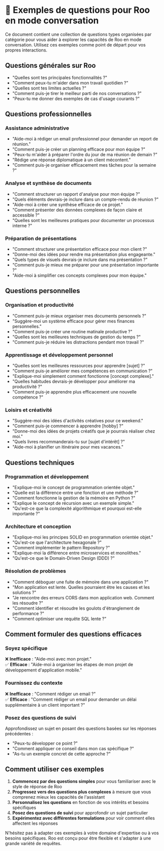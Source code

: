 # 💬 Exemples de questions pour Roo en mode conversation

Ce document contient une collection de questions types organisées par catégorie pour vous aider à explorer les capacités de Roo en mode conversation. Utilisez ces exemples comme point de départ pour vos propres interactions.

## Questions générales sur Roo

- "Quelles sont tes principales fonctionnalités ?"
- "Comment peux-tu m'aider dans mon travail quotidien ?"
- "Quelles sont tes limites actuelles ?"
- "Comment puis-je tirer le meilleur parti de nos conversations ?"
- "Peux-tu me donner des exemples de cas d'usage courants ?"

## Questions professionnelles

### Assistance administrative

- "Aide-moi à rédiger un email professionnel pour demander un report de réunion."
- "Comment puis-je créer un planning efficace pour mon équipe ?"
- "Peux-tu m'aider à préparer l'ordre du jour de ma réunion de demain ?"
- "Rédige une réponse diplomatique à un client mécontent."
- "Comment puis-je organiser efficacement mes tâches pour la semaine ?"

### Analyse et synthèse de documents

- "Comment structurer un rapport d'analyse pour mon équipe ?"
- "Quels éléments devrais-je inclure dans un compte-rendu de réunion ?"
- "Aide-moi à créer une synthèse efficace de ce projet."
- "Comment présenter des données complexes de façon claire et accessible ?"
- "Quelles sont les meilleures pratiques pour documenter un processus interne ?"

### Préparation de présentations

- "Comment structurer une présentation efficace pour mon client ?"
- "Donne-moi des idées pour rendre ma présentation plus engageante."
- "Quels types de visuels devrais-je inclure dans ma présentation ?"
- "Comment puis-je mieux me préparer pour une présentation importante ?"
- "Aide-moi à simplifier ces concepts complexes pour mon équipe."

## Questions personnelles

### Organisation et productivité

- "Comment puis-je mieux organiser mes documents personnels ?"
- "Suggère-moi un système efficace pour gérer mes finances personnelles."
- "Comment puis-je créer une routine matinale productive ?"
- "Quelles sont les meilleures techniques de gestion du temps ?"
- "Comment puis-je réduire les distractions pendant mon travail ?"

### Apprentissage et développement personnel

- "Quelles sont les meilleures ressources pour apprendre [sujet] ?"
- "Comment puis-je améliorer mes compétences en communication ?"
- "Explique-moi simplement comment fonctionne [concept complexe]."
- "Quelles habitudes devrais-je développer pour améliorer ma productivité ?"
- "Comment puis-je apprendre plus efficacement une nouvelle compétence ?"

### Loisirs et créativité

- "Suggère-moi des idées d'activités créatives pour ce weekend."
- "Comment puis-je commencer à apprendre [hobby] ?"
- "Donne-moi des idées de projets créatifs que je pourrais réaliser chez moi."
- "Quels livres recommanderais-tu sur [sujet d'intérêt] ?"
- "Aide-moi à planifier un itinéraire pour mes vacances."

## Questions techniques

### Programmation et développement

- "Explique-moi le concept de programmation orientée objet."
- "Quelle est la différence entre une fonction et une méthode ?"
- "Comment fonctionne la gestion de la mémoire en Python ?"
- "Explique le concept de récursion avec un exemple simple."
- "Qu'est-ce que la complexité algorithmique et pourquoi est-elle importante ?"

### Architecture et conception

- "Explique-moi les principes SOLID en programmation orientée objet."
- "Qu'est-ce que l'architecture hexagonale ?"
- "Comment implémenter le pattern Repository ?"
- "Explique-moi la différence entre microservices et monolithes."
- "Qu'est-ce que le Domain-Driven Design (DDD) ?"

### Résolution de problèmes

- "Comment déboguer une fuite de mémoire dans une application ?"
- "Mon application est lente. Quelles pourraient être les causes et les solutions ?"
- "Je rencontre des erreurs CORS dans mon application web. Comment les résoudre ?"
- "Comment identifier et résoudre les goulots d'étranglement de performance ?"
- "Comment optimiser une requête SQL lente ?"

## Comment formuler des questions efficaces

### Soyez spécifique

❌ **Inefficace** : "Aide-moi avec mon projet."  
✅ **Efficace** : "Aide-moi à organiser les étapes de mon projet de développement d'application mobile."

### Fournissez du contexte

❌ **Inefficace** : "Comment rédiger un email ?"  
✅ **Efficace** : "Comment rédiger un email pour demander un délai supplémentaire à un client important ?"

### Posez des questions de suivi

Approfondissez un sujet en posant des questions basées sur les réponses précédentes :
- "Peux-tu développer ce point ?"
- "Comment appliquer ce conseil dans mon cas spécifique ?"
- "As-tu un exemple concret de cette approche ?"

## Comment utiliser ces exemples

1. **Commencez par des questions simples** pour vous familiariser avec le style de réponse de Roo
2. **Progressez vers des questions plus complexes** à mesure que vous comprenez mieux les capacités de l'assistant
3. **Personnalisez les questions** en fonction de vos intérêts et besoins spécifiques
4. **Posez des questions de suivi** pour approfondir un sujet particulier
5. **Expérimentez avec différentes formulations** pour voir comment elles affectent les réponses

N'hésitez pas à adapter ces exemples à votre domaine d'expertise ou à vos besoins spécifiques. Roo est conçu pour être flexible et s'adapter à une grande variété de requêtes.